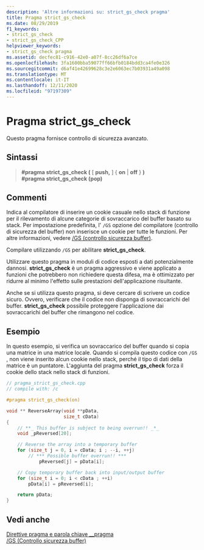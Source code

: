 ```yaml
---
description: 'Altre informazioni su: strict_gs_check pragma'
title: Pragma strict_gs_check
ms.date: 08/29/2019
f1_keywords:
- strict_gs_check
- strict_gs_check_CPP
helpviewer_keywords:
- strict_gs_check pragma
ms.assetid: decfec81-c916-42e0-a07f-8cc26df6a7ce
ms.openlocfilehash: 3fa1600bba59077ff66bfb0184bdd3ca4fe0e326
ms.sourcegitcommit: d6af41e42699628c3e2e6063ec7b03931a49a098
ms.translationtype: MT
ms.contentlocale: it-IT
ms.lasthandoff: 12/11/2020
ms.locfileid: "97197309"
---
```

# <a name="strict_gs_check-pragma"></a>Pragma strict_gs_check

Questo pragma fornisce controllo di sicurezza avanzato.

## <a name="syntax"></a>Sintassi

> **#pragma strict_gs_check (** [ **push,** ] { **on**  |  **off** } **)**\
> **#pragma strict_gs_check (pop)**

## <a name="remarks"></a>Commenti

Indica al compilatore di inserire un cookie casuale nello stack di funzione per il rilevamento di alcune categorie di sovraccarico del buffer basato su stack. Per impostazione predefinita, l' `/GS` opzione del compilatore (controllo di sicurezza del buffer) non inserisce un cookie per tutte le funzioni. Per altre informazioni, vedere [/GS (controllo sicurezza buffer)](../build/reference/gs-buffer-security-check.md).

Compilare utilizzando `/GS` per abilitare **strict_gs_check**.

Utilizzare questo pragma in moduli di codice esposti a dati potenzialmente dannosi. **strict_gs_check** è un pragma aggressivo e viene applicato a funzioni che potrebbero non richiedere questa difesa, ma è ottimizzato per ridurre al minimo l'effetto sulle prestazioni dell'applicazione risultante.

Anche se si utilizza questo pragma, si deve cercare di scrivere un codice sicuro. Ovvero, verificare che il codice non disponga di sovraccarichi del buffer. **strict_gs_check** possibile proteggere l'applicazione dai sovraccarichi del buffer che rimangono nel codice.

## <a name="example"></a>Esempio

In questo esempio, si verifica un sovraccarico del buffer quando si copia una matrice in una matrice locale. Quando si compila questo codice con `/GS` , non viene inserito alcun cookie nello stack, perché il tipo di dati della matrice è un puntatore. L'aggiunta del pragma **strict_gs_check** forza il cookie dello stack nello stack di funzioni.

```cpp
// pragma_strict_gs_check.cpp
// compile with: /c

#pragma strict_gs_check(on)

void ** ReverseArray(void **pData,
                     size_t cData)
{
    // **_ This buffer is subject to being overrun!! _*_
    void _pReversed[20];

    // Reverse the array into a temporary buffer
    for (size_t j = 0, i = cData; i ; --i, ++j)
        // *** Possible buffer overrun!! ***
            pReversed[j] = pData[i];

    // Copy temporary buffer back into input/output buffer
    for (size_t i = 0; i < cData ; ++i)
        pData[i] = pReversed[i];

    return pData;
}
```

## <a name="see-also"></a>Vedi anche

[Direttive pragma e parola chiave __pragma](../preprocessor/pragma-directives-and-the-pragma-keyword.md)\
[/GS (Controllo sicurezza buffer)](../build/reference/gs-buffer-security-check.md)

